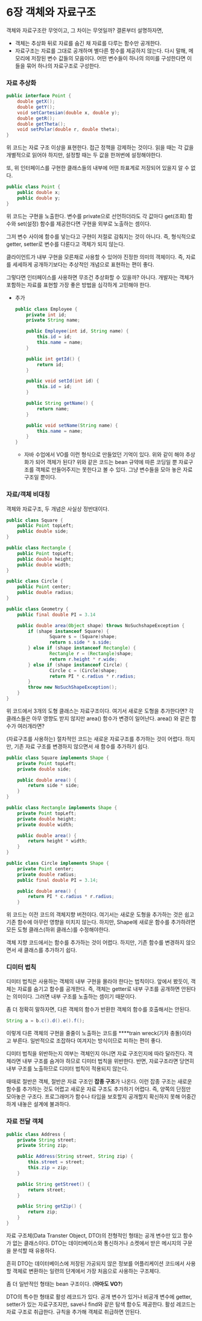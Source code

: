 # 6장 객체와 자료구조

객체와 자료구조란 무엇이고, 그 차이는 무엇일까? 결론부터 설명하자면,

- 객체는 추상화 뒤로 자료를 숨긴 채 자료를 다루는 함수만 공개한다.
- 자료구조는 자료를 그대로 공개하며 별다른 함수를 제공하지 않는다. 다시 말해, 메모리에 저장된 변수 값들의 모음이다. 어떤 변수들이 하나의 의미를 구성한다면 이들을 묶어 하나의 자료구조로 구성한다.

### 자료 추상화

```java
public interface Point {
	double getX();
	double getY();
	void setCartesian(double x, double y);
	double getR();
	double getTheta();
	void setPolar(double r, double theta);
}
```

위 코드는 자료 구조 이상을 표현한다. 접근 정책을 강제하는 것이다. 읽을 때는 각 값을 개별적으로 읽어야 하지만, 설정할 때는 두 값을 한꺼번에 설정해야한다.

또, 위 인터페이스를 구현한 클래스들의 내부에 어떤 좌표계로 저장되어 있을지 알 수 없다.

```java
public class Point {
	public double x;
	public double y;
}
```

위 코드는 구현을 노출한다. 변수를 private으로 선언하더라도 각 값마다 get(조회) 함수와 set(설정) 함수를 제공한다면 구현을 외부로 노출하는 셈이다.

그저 변수 사이에 함수를 넣는다고 구현이 저절로 감춰지는 것이 아니다. 즉, 형식적으로 getter, setter로 변수를 다룬다고 객체가 되지 않는다.

클라이언트가 내부 구현을 모른채로 사용할 수 있어야 진정한 의미의 객체이다. 즉, 자료를 세세하게 공개하기보다는 추상적인 개념으로 표현하는 편이 좋다.

그렇다면 인터페이스를 사용하면 무조건 추상화할 수 있을까? 아니다. 개발자는 객체가 포함하는 자료를 표현할 가장 좋은 방법을 심각하게 고민해야 한다.

- 추가

    ```java
    public class Employee {
    	private int id;
    	private String name;
    
    	public Employee(int id, String name) {
    		this.id = id;
    		this.name = name;
    	}
    
    	public int getId() {
    		return id;
    	}
    
    	public void setId(int id) {
    		this.id = id;
    	}
    
    	public String getName() {
    		return name;
    	}
    
    	public void setName(String name) {
    		this.name = name;
    	}
    }
    ```

    - 자바 수업에서 VO를 이런 형식으로 만들었던 기억이 있다. 위와 같이 해야 추상화가 되어 객체가 된다? 위와 같은 코드는 bean 규약에 따른 코딩일 뿐 자료구조를 객체로 만들어주지는 못한다고 볼 수 있다. 그냥 변수들을 모아 놓은 자료구조일 뿐이다.

### 자료/객체 비대칭

객체와 자료구조, 두 개념은 사실상 정반대이다.

```java
public class Square {
	public Point topLeft;
	public double side;
}

public class Rectangle {
	public Point topLeft;
	public double height;
	public double width;
}

public class Circle {
	public Point center;
	public double radius;
}

public class Geometry {
	public final double PI = 3.14

	public double area(Object shape) throws NoSuchshapeException {
		if (shape instanceof Square) {
				Square s = (Square)shape;
				return s.side * s.side;
		} else if (shape instanceof Rectangle) {
				Rectangle r = (Rectangle)shape;
				return r.height * r.wide;
		} else if (shape instanceof Circle) {
				Circle c = (Circle)shape;
				return PI * c.radius * r.radius;
		}
		throw new NoSuchShapeException();
	}
}
```

위 코드에서 3개의 도형 클래스는 자료구조이다. 여기서 새로운 도형을 추가한다면? 각 클래스들은 아무 영향도 받지 않지만 area() 함수가 변경이 일어난다. area() 와 같은 함수가 여러개라면?

(자료구조를 사용하는) 절차적인 코드는 새로운 자료구조를 추가하는 것이 어렵다. 하지만, 기존 자료 구조를 변경하지 않으면서 새 함수를 추가하기 쉽다.

```java
public class Square implements Shape {
	private Point topLeft;
	private double side;

	public double area() {
		return side * side;
	}
}

public class Rectangle implements Shape {
	private Point topLeft;
	private double height;
	private double width;

	public double area() {
		return height * width;
	}
}

public class Circle implements Shape {
	private Point center;
	private double radius;
	public final double PI = 3.14;

	public double area() {
		return PI * c.radius * r.radius;
	}
```

위 코드는 이전 코드의 객체지향 버전이다. 여기서는 새로운 도형을 추가하는 것은 쉽고 기존 함수에 아무런 영향을 미치지 않는다. 하지만, Shape에 새로운 함수를 추가하려면 모든 도형 클래스(하위 클래스)를 수정해야한다.

객체 지향 코드에서는 함수를 추가하는 것이 어렵다. 하지만, 기존 함수를 변경하지 않으면서 새 클래스를 추가하기 쉽다.

### 디미터 법칙

디미터 법칙은 사용하는 객체의 내부 구현을 몰라야 한다는 법칙이다. 앞에서 봤듯이, 객체는 자료를 숨기고 함수를 공개한다. 즉, 객체는 getter로 내부 구조를 공개하면 안된다는 의미이다. 그러면 내부 구조를 노출하는 셈이기 때문이다.

좀 더 정확히 말하자면, 다른 객체의 함수가 반환한 객체의 함수를 호출해서는 안된다.

```java
String a = b.c().d().e().f();
```

이렇게 다른 객체의 구현을 줄줄이 노출하는 코드를 ****train wreck(기차 충돌)이라고 부른다. 일반적으로 조잡하다 여겨지는 방식이므로 피하는 편이 좋다.

디미터 법칙을 위반하는지 여부는 객체인지 아니면 자료 구조인지에 따라 달라진다. 객체라면 내부 구조를 숨겨야 하므로 디미터 법칙을 위반한다. 반면, 자료구조라면 당연히 내부 구조를 노출하므로 디미터 법칙이 적용되지 않는다.

때때로 절반은 객체, 절반은 자료 구조인 **잡종 구조**가 나온다. 이런 잡종 구조는 새로운 함수를 추가하는 것도 어렵고 새로운 자료 구조도 추가하기 어렵다. 즉, 양쪽의 단점만 모아놓은 구조다. 프로그래머가 함수나 타입을 보호할지 공개할지 확신하지 못해 어중간하게 내놓은 설계에 불과하다.

### 자료 전달 객체

```java
public class Address {
	private String street;
	private String zip;

	public Address(String street, String zip) {
		this.street = street;
		this.zip = zip;
	}

	public String getStreet() {
		return street;
	}

	public String getZip() {
		return zip;
	}
}
```

자료 구조체(Data Transter Object, DTO)의 전형적인 형태는 공개 변수만 있고 함수가 없는 클래스이다. DTO는 데이터베이스와 통신하거나 소켓에서 받은 메시지의 구문을 분석할 때 유용하다.

흔히 DTO는 데이터베이스에 저장된 가공되지 않은 정보를 어플리케이션 코드에서 사용할 객체로 변환하는 일련의 단계에서 가장 처음으로 사용하는 구조체다.

좀 더 일반적인 형태는 bean 구조이다. (**아마도 VO?**)

DTO의 특수한 형태로 활성 레코드가 있다. 공개 변수가 있거나 비공개 변수에 getter, setter가 있는 자료구조지만, save나 find와 같은 탐색 함수도 제공한다. 활성 레코드는 자료 구조로 취급한다. 규칙을 추가해 객체로 취급하면 안된다.
